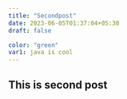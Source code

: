 ```yaml
---
title: "Secondpost"
date: 2023-06-05T01:37:04+05:30
draft: false

color: "green"
var1: java is cool
---
```

##  This is second post
